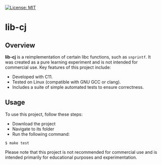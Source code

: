 [![License: MIT](https://img.shields.io/badge/License-MIT-yellow.svg)](https://opensource.org/licenses/MIT)

# lib-cj

## Overview

**lib-cj** is a reimplementation of certain libc functions, such as `snprintf`. It was created as a pure learning experiment and is not intended for commercial use. Key features of this project include:

- Developed with C11.
- Tested on Linux (compatible with GNU GCC or clang).
- Includes a suite of simple automated tests to ensure correctness.

## Usage

To use this project, follow these steps:

- Download the project
- Navigate to its folder
- Run the following command:

```console
$ make test
```

Please note that this project is not recommended for commercial use and is intended primarily for educational purposes and experimentation.
